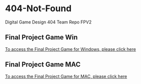 # 404-Not-Found
Digital Game Design 404 Team Repo FPV2

## Final Project Game Win
[To access the Final Project Game for Windows, please click here](https://ammarwa.github.io/404-Not-Found/FPV2/FPV2Win.zip)

## Final Project Game MAC
[To access the Final Project Game for MAC, please click here](https://ammarwa.github.io/404-Not-Found/FPV2/FPV2Mac.zip)
